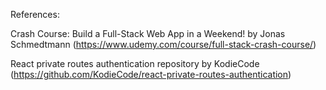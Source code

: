 


References:

Crash Course: Build a Full-Stack Web App in a Weekend! by Jonas Schmedtmann (https://www.udemy.com/course/full-stack-crash-course/)

React private routes authentication repository by KodieCode (https://github.com/KodieCode/react-private-routes-authentication)
